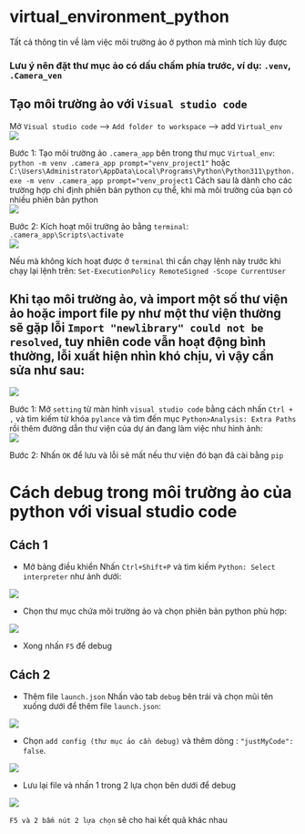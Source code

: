 # virtual_environment_python
Tất cả thông tin về làm việc môi trường ảo ở python mà mình tích lũy được
### Lưu ý nên đặt thư mục ảo có dấu chấm phía trước, ví dụ: `.venv`, `.Camera_ven`  
## Tạo môi trường ảo với `Visual studio code`  
Mở `Visual studio code` --> `Add folder to workspace` --> add `Virtual_env`  
<img src="https://github.com/NguyenDucQuan12/virtual_environment_python/assets/68120446/c9cdf671-c119-4b04-95d4-be1bc6e1990c">  

Bước 1: Tạo môi trường ảo `.camera_app` bên trong thư mục `Virtual_env`:  
`python -m venv .camera_app prompt="venv_project1"` hoặc `C:\Users\Administrator\AppData\Local\Programs\Python\Python311\python.exe -m venv .camera_app prompt="venv_project1` Cách sau là dành cho các trường hợp chỉ định phiên bản python cụ thể, khi mà môi trường của bạn có nhiều phiên bản python  
<img src="https://github.com/NguyenDucQuan12/virtual_environment_python/assets/68120446/a3e0299a-1bf7-4ffe-91ea-d7cdedd99239">  

Bước 2: Kích hoạt môi trường ảo bằng `terminal`:  
`.camera_app\Scripts\activate`  
<img src="https://github.com/NguyenDucQuan12/virtual_environment_python/assets/68120446/c9524d98-9110-4ac7-8289-654b173724d4">  

Nếu mà không kích hoạt được ở `terminal` thì cần chạy lệnh này trước khi chạy lại lệnh trên: `Set-ExecutionPolicy RemoteSigned -Scope CurrentUser`  
## Khi tạo môi trường ảo, và import một số thư viện ảo hoặc import file py như một thư viện thường sẽ gặp lỗi `Import "newlibrary" could not be resolved`, tuy nhiên code vẫn hoạt động bình thường, lỗi xuất hiện nhìn khó chịu, vì vậy cần sửa như sau:  
<img src="https://github.com/NguyenDucQuan12/virtual_environment_python/assets/68120446/99a31ec5-2246-49f8-87a5-c4761e57f158">  

Bước 1: Mở `setting` từ màn hình `visual studio code` bằng cách nhấn `Ctrl + ,` và tìm kiếm từ khóa `pylance` và tìm đến mục `Python>Analysis: Extra Paths` rồi thêm đường dẫn thư viện của dự án đang làm việc như hình ảnh:  
<img src="https://github.com/NguyenDucQuan12/virtual_environment_python/assets/68120446/87d9e523-9a3e-4607-80b2-b2afe68c060b">  

Bước 2: Nhấn `OK` để lưu và lỗi sẽ mất nếu thư viện đó bạn đã cài bằng `pip`  
# Cách debug trong môi trường ảo của python với visual studio code
## Cách 1
* Mở bảng điều khiển
Nhấn `Ctrl+Shift+P` và tìm kiếm `Python: Select interpreter` như ảnh dưới:  
<img src="https://github.com/NguyenDucQuan12/get_rtsp_ipcamera/assets/68120446/613483fe-14b9-4440-b795-adc6a0d5718f">

* Chọn thư mục chứa môi trường ảo và chọn phiên bản python phù hợp:  
<img src="https://github.com/NguyenDucQuan12/get_rtsp_ipcamera/assets/68120446/72e84611-498d-44df-9875-c90a97dc83b2">  

* Xong nhấn `F5` để debug  
## Cách 2  
* Thêm file `launch.json`
Nhấn vào tab `debug` bên trái và chọn mũi tên xuống dưới để thêm file `launch.json`:  
<img src="https://github.com/NguyenDucQuan12/get_rtsp_ipcamera/assets/68120446/b1729e14-5f8a-470b-913d-ad4f6e276335">
 
* Chọn `add config (thư mục ảo cần debug)` và thêm dòng : `"justMyCode": false`.  
<img src="https://github.com/NguyenDucQuan12/get_rtsp_ipcamera/assets/68120446/209c40aa-44d2-4806-aafb-505c0d188056">  

* Lưu lại file và nhấn 1 trong 2 lựa chọn bên dưới để debug
<img src="https://github.com/NguyenDucQuan12/virtual_environment_python/assets/68120446/dd3fae7f-113c-46f4-8203-80ffd7418a54">  

`F5 và 2 bấm nút 2 lựa chọn` sẽ cho hai kết quả khác nhau  
